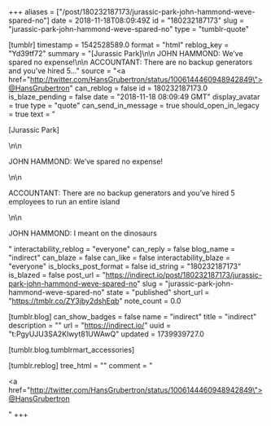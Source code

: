 +++
aliases = ["/post/180232187173/jurassic-park-john-hammond-weve-spared-no"]
date = 2018-11-18T08:09:49Z
id = "180232187173"
slug = "jurassic-park-john-hammond-weve-spared-no"
type = "tumblr-quote"

[tumblr]
timestamp = 1542528589.0
format = "html"
reblog_key = "Yd39tf72"
summary = "[Jurassic Park]\n\n JOHN HAMMOND: We’ve spared no expense!\n\n ACCOUNTANT: There are no backup generators and you’ve hired 5..."
source = "<a href=\"http://twitter.com/HansGrubertron/status/1006144460948942849\">@HansGrubertron</a>"
can_reblog = false
id = 180232187173.0
is_blaze_pending = false
date = "2018-11-18 08:09:49 GMT"
display_avatar = true
type = "quote"
can_send_in_message = true
should_open_in_legacy = true
text = "<p>[Jurassic Park]</p>\n\n<p>JOHN HAMMOND: We&rsquo;ve spared no expense!</p>\n\n<p>ACCOUNTANT: There are no backup generators and you&rsquo;ve hired 5 employees to run an entire island</p>\n\n<p>JOHN HAMMOND: I meant on the dinosaurs</p>"
interactability_reblog = "everyone"
can_reply = false
blog_name = "indirect"
can_blaze = false
can_like = false
interactability_blaze = "everyone"
is_blocks_post_format = false
id_string = "180232187173"
is_blazed = false
post_url = "https://indirect.io/post/180232187173/jurassic-park-john-hammond-weve-spared-no"
slug = "jurassic-park-john-hammond-weve-spared-no"
state = "published"
short_url = "https://tmblr.co/ZY3jby2dshEqb"
note_count = 0.0

[tumblr.blog]
can_show_badges = false
name = "indirect"
title = "indirect"
description = ""
url = "https://indirect.io/"
uuid = "t:PgyUJU3SA2Klwyt81UWAwQ"
updated = 1739939727.0

[tumblr.blog.tumblrmart_accessories]

[tumblr.reblog]
tree_html = ""
comment = "<p><a href=\"http://twitter.com/HansGrubertron/status/1006144460948942849\">@HansGrubertron</a></p>"
+++
